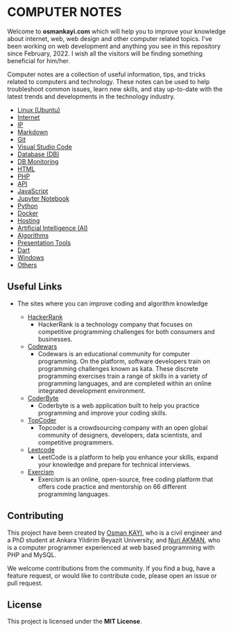 # COMPUTER NOTES

Welcome to **osmankayi.com** which will help you to improve your knowledge about internet, web, web design and other computer related topics. I've been working on web development and anything you see in this repository since February, 2022. I wish all the visitors will be finding something beneficial for him/her.

Computer notes are a collection of useful information, tips, and tricks related to computers and technology. These notes can be used to help troubleshoot common issues, learn new skills, and stay up-to-date with the latest trends and developments in the technology industry.

- [Linux (Ubuntu)](./linux)
- [Internet](./internet)
- [IP](./ip)
- [Markdown](./markdown)
- [Git](./git)
- [Visual Studio Code](./vscode)
- [Database (DB)](./db)
- [DB Monitoring](./db.monitoring)
- [HTML](./html)
- [PHP](./php)
- [API](./api)
- [JavaScript](./javascript)
- [Jupyter Notebook](./jupyter.notebook)
- [Python](./python)
- [Docker](./docker)
- [Hosting](./hosting)
- [Artificial Intelligence (AI)](./ai)
- [Algorithms](./algorithms)
- [Presentation Tools](./presentation)
- [Dart](./dart)
- [Windows](./windows)
- [Others](./others)

## Useful Links

- The sites where you can improve coding and algorithm knowledge

  - [HackerRank](https://www.hackerrank.com/)
    - HackerRank is a technology company that focuses on competitive programming challenges for both consumers and businesses.
  - [Codewars](https://www.codewars.com/)
    - Codewars is an educational community for computer programming. On the platform, software developers train on programming challenges known as kata. These discrete programming exercises train a range of skills in a variety of programming languages, and are completed within an online integrated development environment.
  - [CoderByte](https://coderbyte.com/)
    - Coderbyte is a web application built to help you practice programming and improve your coding skills.
  - [TopCoder](https://www.topcoder.com/)
    - Topcoder is a crowdsourcing company with an open global community of designers, developers, data scientists, and competitive programmers.
  - [Leetcode](https://leetcode.com/)
    - LeetCode is a platform to help you enhance your skills, expand your knowledge and prepare for technical interviews.
  - [Exercism](https://exercism.org/)
    - Exercism is an online, open-source, free coding platform that offers code practice and mentorship on 66 different programming languages.

## Contributing

This project have been created by [Osman KAYI](https://github.com/OsmanKAYI), who is a civil engineer and a PhD student at Ankara Yildirim Beyazit University, and [Nuri AKMAN](https://github.com/nuriakman), who is a computer programmer experienced at web based programming with PHP and MySQL.

We welcome contributions from the community. If you find a bug, have a feature request, or would like to contribute code, please open an issue or pull request.

## License

This project is licensed under the **MIT License**.
